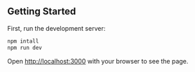 ## Getting Started

First, run the development server:

```bash
npm intall
npm run dev
```

Open [http://localhost:3000](http://localhost:3000) with your browser to see the page.